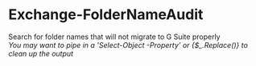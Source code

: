 # Exchange-FolderNameAudit
Search for folder names that will not migrate to G Suite properly  
*You may want to pipe in a 'Select-Object -Property' or {$\_.Replace()} to clean up the output*